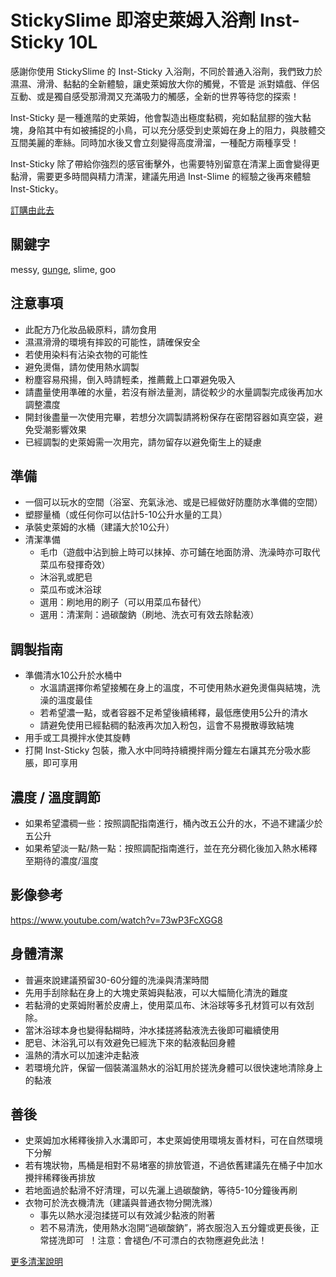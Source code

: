 StickySlime 即溶史萊姆入浴劑 Inst-Sticky 10L
===
感謝你使用 StickySlime 的 Inst-Sticky 入浴劑，不同於普通入浴劑，我們致力於 濕濕、滑滑、黏黏的全新體驗，讓史萊姆放大你的觸覺，不管是 派對嬉戲、伴侶互動、或是獨自感受那滑潤又充滿吸力的觸感，全新的世界等待您的探索！

Inst-Sticky 是一種進階的史萊姆，他會製造出極度黏稠，宛如黏鼠膠的強大黏塊，身陷其中有如被捕捉的小鳥，可以充分感受到史萊姆在身上的阻力，與肢體交互間美麗的牽絲。同時加水後又會立刻變得高度滑溜，一種配方兩種享受！

Inst-Sticky 除了帶給你強烈的感官衝擊外，也需要特別留意在清潔上面會變得更黏滑，需要更多時間與精力清潔，建議先用過 Inst-Slime 的經驗之後再來體驗 Inst-Sticky。

[訂購由此去](https://forms.gle/Z32i8WMWXdbzqyUWA)

關鍵字
---
messy, [gunge](https://en.m.wikipedia.org/wiki/Gunge), slime, goo


注意事項
---
* 此配方乃化妝品級原料，請勿食用
* 濕濕滑滑的環境有摔跤的可能性，請確保安全
* 若使用染料有沾染衣物的可能性
* 避免燙傷，請勿使用熱水調製
* 粉塵容易飛揚，倒入時請輕柔，推薦戴上口罩避免吸入
* 請盡量使用準確的水量，若沒有辦法量測，請從較少的水量調製完成後再加水調整濃度
* 開封後盡量一次使用完畢，若想分次調製請將粉保存在密閉容器如真空袋，避免受潮影響效果
* 已經調製的史萊姆需一次用完，請勿留存以避免衛生上的疑慮


準備
---
* 一個可以玩水的空間（浴室、充氣泳池、或是已經做好防塵防水準備的空間）
* 塑膠量桶（或任何你可以估計5-10公升水量的工具）
* 承裝史萊姆的水桶（建議大於10公升）
* 清潔準備
  * 毛巾（遊戲中沾到臉上時可以抹掉、亦可鋪在地面防滑、洗澡時亦可取代菜瓜布發揮奇效）
  * 沐浴乳或肥皂
  * 菜瓜布或沐浴球
  * 選用：刷地用的刷子（可以用菜瓜布替代）
  * 選用：清潔劑：過碳酸鈉（刷地、洗衣可有效去除黏液）



調製指南
---
* 準備清水10公升於水桶中
  * 水溫請選擇你希望接觸在身上的溫度，不可使用熱水避免燙傷與結塊，洗澡的溫度最佳
  * 若希望濃一點，或者容器不足希望後續稀釋，最低應使用5公升的清水
  * 請避免使用已經黏稠的黏液再次加入粉包，這會不易攪散導致結塊
* 用手或工具攪拌水使其旋轉
* 打開 Inst-Sticky 包裝，撒入水中同時持續攪拌兩分鐘左右讓其充分吸水膨脹，即可享用


濃度 / 溫度調節
---
* 如果希望濃稠一些：按照調配指南進行，桶內改五公升的水，不過不建議少於五公升
* 如果希望淡一點/熱一點：按照調配指南進行，並在充分稠化後加入熱水稀釋至期待的濃度/溫度

影像參考
---
<https://www.youtube.com/watch?v=73wP3FcXGG8>

身體清潔
---
* 普遍來說建議預留30-60分鐘的洗澡與清潔時間
* 先用手刮除黏在身上的大塊史萊姆與黏液，可以大幅簡化清洗的難度
* 若黏滑的史萊姆附著於皮膚上，使用菜瓜布、沐浴球等多孔材質可以有效刮除。
* 當沐浴球本身也變得黏糊時，沖水揉搓將黏液洗去後即可繼續使用
* 肥皂、沐浴乳可以有效避免已經洗下來的黏液黏回身體
* 溫熱的清水可以加速沖走黏液
* 若環境允許，保留一個裝滿溫熱水的浴缸用於搓洗身體可以很快速地清除身上的黏液

善後
---
* 史萊姆加水稀釋後排入水溝即可，本史萊姆使用環境友善材料，可在自然環境下分解
* 若有塊狀物，馬桶是相對不易堵塞的排放管道，不過依舊建議先在桶子中加水攪拌稀釋後再排放
* 若地面過於黏滑不好清理，可以先灑上過碳酸鈉，等待5-10分鐘後再刷
* 衣物可於洗衣機清洗（建議與普通衣物分開洗滌）
  * 事先以熱水浸泡揉搓可以有效減少黏液的附著
  * 若不易清洗，使用熱水泡開“過碳酸鈉”，將衣服泡入五分鐘或更長後，正常搓洗即可  ！注意：會褪色/不可漂白的衣物應避免此法！

[更多清潔說明](slime_cleaning.md)